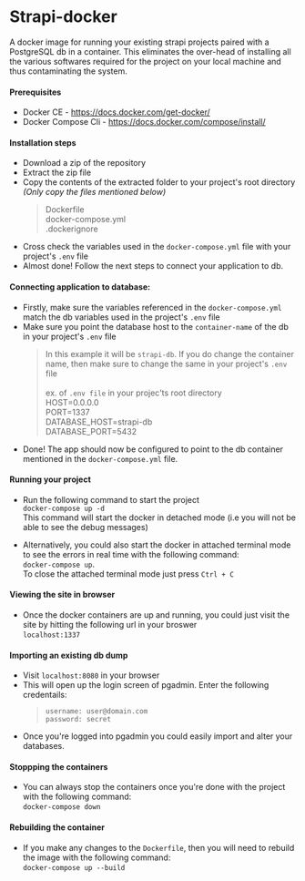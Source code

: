 # Strapi-docker
A docker image for running your existing strapi projects paired with a PostgreSQL db in a container. This eliminates the over-head of installing all the various softwares required for the project on your local machine and thus contaminating the system. 

#### Prerequisites
- Docker CE - https://docs.docker.com/get-docker/
- Docker Compose Cli - https://docs.docker.com/compose/install/

#### Installation steps
- Download a zip of the repository
- Extract the zip file
- Copy the contents of the extracted folder to your project's root directory *(Only copy the files mentioned below)*
  > Dockerfile\
  > docker-compose.yml\
  > .dockerignore
- Cross check the variables used in the `docker-compose.yml` file with your project's `.env` file
- Almost done! Follow the next steps to connect your application to db. 

#### Connecting application to database:
- Firstly, make sure the variables referenced in the `docker-compose.yml` match the db variables used in the project's `.env` file
- Make sure you point the database host to the `container-name` of the db in your project's `.env` file
  > In this example it will be `strapi-db`. If you do change the container name, then make sure to change the same in your project's `.env` file\
  > \
  > ex. of `.env file` in your projec'ts root directory\
  > HOST=0.0.0.0\
  > PORT=1337\
  > DATABASE_HOST=strapi-db\
  > DATABASE_PORT=5432
- Done! The app should now be configured to point to the db container mentioned in the `docker-compose.yml` file. 

#### Running your project
- Run the following command to start the project\
`docker-compose up -d`\
This command will start the docker in detached mode (i.e you will not be able to see the debug messages)

- Alternatively, you could also start the docker in attached terminal mode to see the errors in real time with the following command:\
`docker-compose up`. \
To close the attached terminal mode just press `Ctrl + C`

#### Viewing the site in browser
- Once the docker containers are up and running, you could just visit the site by hitting the following url in your broswer\
`localhost:1337`


#### Importing an existing db dump
- Visit `localhost:8080` in your browser
- This will open up the login screen of pgadmin. Enter the following credentails:
  > `username: user@domain.com`\
  > `password: secret`
- Once you're logged into pgadmin you could easily import and alter your databases. 

#### Stoppping the containers
- You can always stop the containers once you're done with the project with the following command:\
`docker-compose down`

#### Rebuilding the container
- If you make any changes to the `Dockerfile`, then you will need to rebuild the image with the following command:\
`docker-compose up --build`

